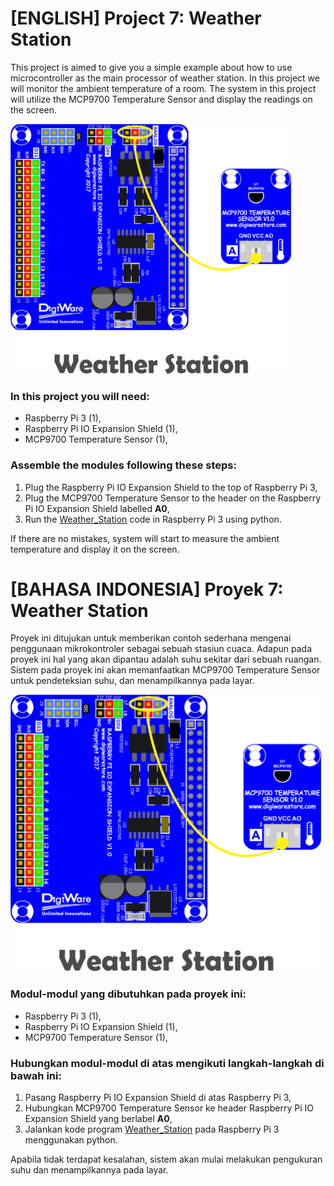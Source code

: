 # [ENGLISH] Project 7: Weather Station
This project is aimed to give you a simple example about how to use microcontroller as the main processor of weather station. In this project we will monitor the ambient temperature of a room. The system in this project will utilize the MCP9700 Temperature Sensor and  display the readings on the screen.

<img src="/images/weather station.png" height="400">

### In this project you will need:
* Raspberry Pi 3 (1),
* Raspberry Pi IO Expansion Shield (1),
* MCP9700 Temperature Sensor (1),

### Assemble the modules following these steps:
1. Plug the Raspberry Pi IO Expansion Shield to the top of Raspberry Pi 3,
2. Plug the MCP9700 Temperature Sensor to the header on the Raspberry Pi IO Expansion Shield labelled **A0**,
3. Run the [Weather_Station](/07_Weather_Station/Weather_Station) code in Raspberry Pi 3 using python.

If there are no mistakes, system will start to measure the ambient temperature and display it on the screen.

# [BAHASA INDONESIA] Proyek 7: Weather Station
Proyek ini ditujukan untuk memberikan contoh sederhana mengenai penggunaan mikrokontroler sebagai sebuah stasiun cuaca. Adapun pada proyek ini hal yang akan dipantau adalah suhu sekitar dari sebuah ruangan. Sistem pada proyek ini akan memanfaatkan MCP9700 Temperature Sensor untuk pendeteksian suhu, dan menampilkannya pada layar.

<img src="/images/weather station.png" height="443">

### Modul-modul yang dibutuhkan pada proyek ini:
* Raspberry Pi 3 (1),
* Raspberry Pi IO Expansion Shield (1),
* MCP9700 Temperature Sensor (1),

### Hubungkan modul-modul di atas mengikuti langkah-langkah di bawah ini:
1. Pasang Raspberry Pi IO Expansion Shield di atas Raspberry Pi 3,
2. Hubungkan MCP9700 Temperature Sensor ke header Raspberry Pi IO Expansion Shield yang berlabel **A0**,
5. Jalankan kode program [Weather_Station](/07_Weather_Station/Weather_Station) pada Raspberry Pi 3 menggunakan python.

Apabila tidak terdapat kesalahan, sistem akan mulai melakukan pengukuran suhu dan menampilkannya pada layar.
